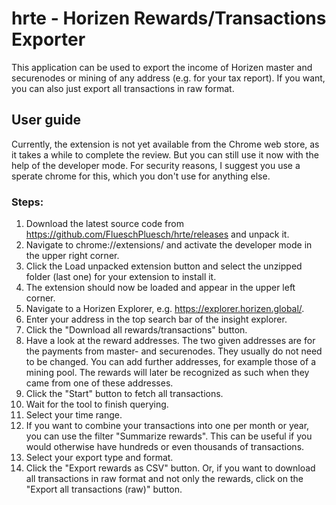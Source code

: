 # hrte - Horizen Rewards/Transactions Exporter
This application can be used to export the income of Horizen master and securenodes or mining of any address (e.g. for your tax report). If you want, you can also just export all transactions in raw format.
## User guide
Currently, the extension is not yet available from the Chrome web store, as it takes a while to complete the review. But you can still use it now with the help of the developer mode. For security reasons, I suggest you use a sperate chrome for this, which you don't use for anything else.
### Steps:
1. Download the latest source code from https://github.com/FlueschPluesch/hrte/releases and unpack it.
2. Navigate to chrome://extensions/ and activate the developer mode in the upper right corner.
3. Click the Load unpacked extension button and select the unzipped folder (last one) for your extension to install it.
4. The extension should now be loaded and appear in the upper left corner.
5. Navigate to a Horizen Explorer, e.g. https://explorer.horizen.global/.
6. Enter your address in the top search bar of the insight explorer.
7. Click the "Download all rewards/transactions" button.
8. Have a look at the reward addresses.
The two given addresses are for the payments from master- and securenodes.
They usually do not need to be changed.
You can add further addresses, for example those of a mining pool.
The rewards will later be recognized as such when they came from one of these addresses.
9. Click the "Start" button to fetch all transactions.
10. Wait for the tool to finish querying.
11. Select your time range.
12. If you want to combine your transactions into one per month or year, you can use the filter "Summarize rewards".
This can be useful if you would otherwise have hundreds or even thousands of transactions.
13. Select your export type and format.
14. Click the "Export rewards as CSV" button. Or, if you want to download all transactions in raw format and not only the rewards, click on the "Export all transactions (raw)" button.
